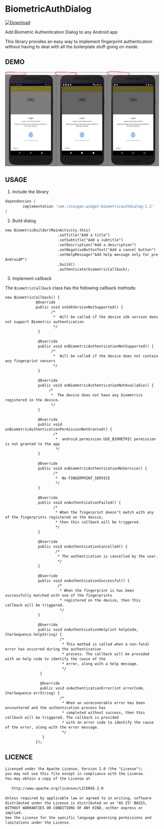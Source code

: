 # BiometricAuthDialog

[ ![Download](https://api.bintray.com/packages/riningan/AndroidMaven/BiometricAuthDialog/images/download.svg) ](https://bintray.com/riningan/AndroidMaven/BiometricAuthDialog/_latestVersion)

Add Biometric Authentication Dialog to any Android app</br>

This library provides an easy way to implement fingerprint authentication without having to deal with all the boilerplate stuff going on inside.


DEMO
---

![demo_preview](./media/1.png)


USAGE
---

1. Include the library

```gradle
dependencies {
        implementation 'com.riningan.widget:biometricauthdialog:1.2'
}
```

2. Build dialog

```
new BiometricBuilder(MainActivity.this)
                        .setTitle("Add a title")
                        .setSubtitle("Add a subtitle")
                        .setDescription("Add a description")
                        .setNegativeButtonText("Add a cancel button")
                        .setHelpMessage("Add help message only for pre AndroidP")
                        .build()
                        .authenticate(biometricCallback);
```

3. Implement callback

The ```BiometricCallback``` class has the following callback methods:

```
new BiometricCallback() {
              @Override
              public void onSdkVersionNotSupported() {
                     /*  
                      *  Will be called if the device sdk version does not support Biometric authentication
                      */
               }

               @Override
               public void onBiometricAuthenticationNotSupported() {
                     /*  
                      *  Will be called if the device does not contain any fingerprint sensors 
                      */
               }

               @Override
               public void onBiometricAuthenticationNotAvailable() {
                    /*  
                     *  The device does not have any biometrics registered in the device.
                     */
               }

               @Override
               public void onBiometricAuthenticationPermissionNotGranted() {
                      /*  
                       *  android.permission.USE_BIOMETRIC permission is not granted to the app
                       */
               }

               @Override
               public void onBiometricAuthenticationNoService() {
                      /*  
                       *  No FINGERPRINT_SERVICE
                       */
               }

               @Override
               public void onAuthenticationFailed() {
                      /*  
                       * When the fingerprint doesn’t match with any of the fingerprints registered on the device, 
                       * then this callback will be triggered.
                       */
               }

               @Override
               public void onAuthenticationCancelled() {
                       /*  
                        * The authentication is cancelled by the user. 
                        */
               }

               @Override
               public void onAuthenticationSuccessful() {
                        /*  
                         * When the fingerprint is has been successfully matched with one of the fingerprints   
                         * registered on the device, then this callback will be triggered. 
                         */
               }

               @Override
               public void onAuthenticationHelp(int helpCode, CharSequence helpString) {
                         /*  
                          * This method is called when a non-fatal error has occurred during the authentication 
                          * process. The callback will be provided with an help code to identify the cause of the 
                          * error, along with a help message.
                          */
                }

                @Override
                public void onAuthenticationError(int errorCode, CharSequence errString) {
                         /*  
                          * When an unrecoverable error has been encountered and the authentication process has 
                          * completed without success, then this callback will be triggered. The callback is provided 
                          * with an error code to identify the cause of the error, along with the error message. 
                          */
                 }
              });

```


LICENCE
-----

  	Licensed under the Apache License, Version 2.0 (the "License");
	you may not use this file except in compliance with the License.
	You may obtain a copy of the License at
	
	   http://www.apache.org/licenses/LICENSE-2.0
	
	Unless required by applicable law or agreed to in writing, software
	distributed under the License is distributed on an "AS IS" BASIS,
	WITHOUT WARRANTIES OR CONDITIONS OF ANY KIND, either express or implied.
	See the License for the specific language governing permissions and
	limitations under the License.
